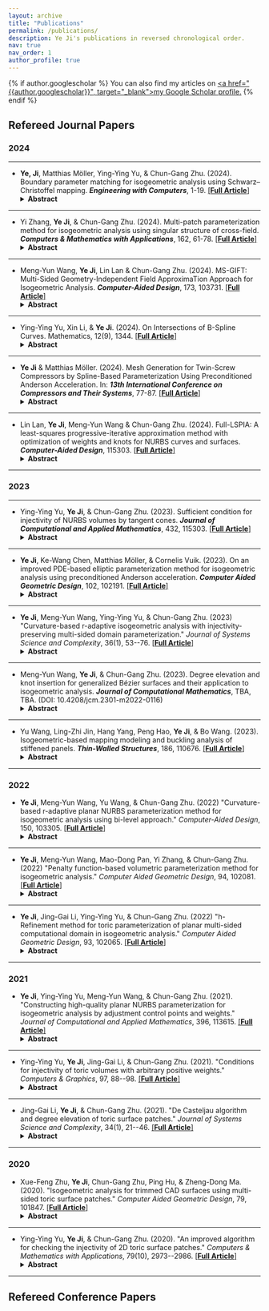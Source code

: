 ```yaml
---
layout: archive
title: "Publications"
permalink: /publications/
description: Ye Ji's publications in reversed chronological order.
nav: true
nav_order: 1
author_profile: true
---
```


{% if author.googlescholar %}
  You can also find my articles on <u><a href="{{author.googlescholar}}", target="_blank">my Google Scholar profile</a>.</u>
{% endif %}

## Refereed Journal Papers

### 2024
---

- **Ye, Ji**, Matthias Möller, Ying-Ying Yu, & Chun-Gang Zhu. (2024). Boundary parameter matching for isogeometric analysis using Schwarz–Christoffel mapping. ***Engineering with Computers***, 1-19. [[**Full Article**]](https://doi.org/10.1007/s00366-024-02020-z)
  <details>
    <summary><strong>Abstract</strong></summary>
    Isogeometric analysis has brought a paradigm shift in integrating computational simulations with geometric designs across engineering disciplines. This technique necessitates analysis-suitable parameterization of physical domains to fully harness the synergy between Computer-Aided Design and Computer-Aided Engineering analyses. Existing methods often fix boundary parameters, leading to challenges in elongated geometries such as fluid channels and tubular reactors. This paper presents an innovative solution for the boundary parameter matching problem, specifically designed for analysis-suitable parameterizations. We employ a sophisticated Schwarz–Christoffel mapping technique, which is instrumental in computing boundary correspondences. A refined boundary curve reparameterization process complements this. Our dual-strategy approach maintains the geometric exactness and continuity of input physical domains, overcoming limitations often encountered with the existing reparameterization techniques. By employing our proposed boundary parameter matching method, we show that even a simple linear interpolation approach can effectively construct a satisfactory analysis-suitable parameterization. Our methodology offers significant improvements over traditional practices, enabling the generation of analysis-suitable and geometrically precise models, which is crucial for ensuring accurate simulation results. Numerical experiments show the capacity of the proposed method to enhance the quality and reliability of isogeometric analysis workflows.
  </details>

---

- Yi Zhang, **Ye Ji**, & Chun-Gang Zhu. (2024). Multi-patch parameterization method for isogeometric analysis using singular structure of cross-field. ***Computers & Mathematics with Applications***, 162, 61-78. [[**Full Article**]](https://doi.org/10.1016/j.camwa.2024.03.001)
  <details>
    <summary><strong>Abstract</strong></summary>
    Isogeometric analysis is an innovative numerical paradigm with the potential to bridge the gap between Computer-Aided Design and Computer-Aided Engineering. However, constructing analysis-suitable parameterizations from a given boundary representation remains a critical challenge in the isogeometric design-through-analysis pipeline, particularly for computational domains with complex geometries, such as high-genus cases. To tackle this issue, we propose a multi-patch parameterization method for computational domains grounded in the singular structure of cross-fields. Initially, the vector field functions over the computational domain are solved using the boundary element method. The cross-field is then obtained through the one-to-one mapping between the vector field and the cross-field. Subsequently, we acquire the position information and topological connection relations of singularities and streamlines by analyzing the singular structure of the cross-field. Moreover, we introduce a simple and effective method for computing streamlines. We propose a novel segmentation strategy to divide the computational domain into several quadrilateral NURBS sub-patches. Once the multi-patch structure is established, we develop two methods to construct analysis-suitable multi-patch parameterizations. The first method is a direct generalization of the barrier function-based approach, while the second method yields smoother parameterizations by incorporating the interface control points of sub-patches into the optimization model. Numerical experiments demonstrate the effectiveness and robustness of the proposed method.
  </details>

---

- Meng-Yun Wang, **Ye Ji**, Lin Lan & Chun-Gang Zhu. (2024). MS-GIFT: Multi-Sided Geometry-Independent Field ApproximaTion Approach for Isogeometric Analysis. ***Computer-Aided Design***, 173, 103731. [[**Full Article**]](https://doi.org/10.1016/j.cad.2024.103731) 
  <details>
    <summary><strong>Abstract</strong></summary>
    The Geometry-Independent Field approximaTion (GIFT) technique, an extension of isogeometric analysis (IGA), allows for separate spaces to parameterize the computational domain and approximate solution field. Based on the GIFT approach, this paper proposes a novel IGA methodology that incorporates toric surface patches for multi-sided geometry representation, while utilizing B-spline or truncated hierarchical B-spline (THB-spline) basis for analysis. By creating an appropriate bijection between the parametric domains of distinct bases for modeling and approximation, our method ensures smoothness within the computational domain and combines the compact support of B-splines or the local refinement potential of THB-splines, resulting in more efficient and precise solutions. To enhance the quality of parameterization and consequently boost the accuracy of downstream analysis, we suggest optimizing the composite toric parameterization. Numerical examples validate the effectiveness and superiority of our suggested approach.
  </details>

---

- Ying-Ying Yu, Xin Li, & **Ye Ji**. (2024). On Intersections of B-Spline Curves. Mathematics, 12(9), 1344. [[**Full Article**]](https://doi.org/10.3390/math12091344)
  <details>
    <summary><strong>Abstract</strong></summary>
    Bézier and B-spline curves are foundational tools for curve representation in computer graphics and computer-aided geometric design, with their intersection computation presenting a fundamental challenge in geometric modeling. This study introduces an innovative algorithm that quickly and effectively resolves intersections between Bézier and B-spline curves. The number of intersections between the two input curves within a specified region is initially determined by applying the resultant of a polynomial system and Sturm’s theorem. Subsequently, the potential region of the intersection is established through the utilization of the pseudo-curvature-based subdivision scheme and the bounding box detection technique. The projected Gauss-Newton method is ultimately employed to efficiently converge to the intersection. The robustness and efficiency of the proposed algorithm are demonstrated through numerical experiments, demonstrating a speedup of 3 to 150 times over traditional methods.
  </details>

---

- **Ye Ji** & Matthias Möller. (2024). Mesh Generation for Twin-Screw Compressors by Spline-Based Parameterization Using Preconditioned Anderson Acceleration. In: ***13th International Conference on Compressors and Their Systems***, 77-87. [[**Full Article**]](https://link-springer-com.tudelft.idm.oclc.org/chapter/10.1007/978-3-031-42663-6_7) 
  <details>
    <summary><strong>Abstract</strong></summary>
    Constructing high-quality structured meshes is a crucial preprocessing step in the simulation-based analysis of positive displacement machines and, in particular, rotary twin-screw compressors. Instead of creating these meshes directly, we resort to the computational paradigm of IsoGeometric Analysis (IGA) that integrates geometric modeling and numerical simulations in a unified spline-based formalism. In this paper, we propose an efficient approach for generating high-order analysissuitable parameterizations of rotary twin-screw compressor geometries from their boundary representation adopting the concept of elliptic grid generation and applying the IGA formalism. As this approach involves the solution of nonlinear systems of equations, we speed up the computation by using a block-diagonal Jacobianpreconditioned Anderson acceleration algorithm. Our numerical results demonstrate the effectiveness and efficiency of the proposed workflow. The so-created parameterizations can be easily turned into high-quality structured meshes suitable for simulation-based compressor analysis.
  </details>

---

- Lin Lan, **Ye Ji**, Meng-Yun Wang & Chun-Gang Zhu. (2024). Full-LSPIA: A least-squares progressive-iterative approximation method with optimization of weights and knots for NURBS curves and surfaces. ***Computer-Aided Design***, 115303. [[**Full Article**]](https://www.sciencedirect.com/science/article/pii/S0010448523002051) 
  <details>
    <summary><strong>Abstract</strong></summary>
    The Least-Squares Progressive-Iterative Approximation (LSPIA) method offers a powerful and intuitive approach for data fitting. Non-Uniform Rational B-splines (NURBS) are a popular choice for approximation functions in data fitting, due to their robust capabilities in shape representation. However, a restriction of the traditional LSPIA application to NURBS is that it only iteratively adjusts control points to approximate the provided data, with weights and knots remaining static. To enhance fitting precision and overcome this constraint, we present Full-LSPIA, an innovative LSPIA method that jointly optimizes weights and knots alongside control points adjustments for superior NURBS curves and surfaces creation. We achieve this by constructing an objective function that incorporates control points, weights, and knots as variables, and solving the resultant optimization problem. Specifically, control points are adjusted using LSPIA, while weights and knots are optimized through the LBFGS method based on the analytical gradients of the objective function with respect to weights and knots. Additionally, we present a knot removal strategy known as Decremental Full-LSPIA. This strategy reduces the number of knots within a specified error tolerance, and determines optimal knot locations. The proposed Full-LSPIA and Decremental Full-LSPIA maximize the strengths of LSPIA, with numerical examples further highlighting the superior performance and effectiveness of these methods. Compared to the classical LSPIA, Full-LSPIA offers greater fitting accuracy for NURBS curves and surfaces while maintaining the same number of control points, and automatically determines suitable weights and knots. Moreover, Decremental Full-LSPIA yields fitting results with fewer knots while maintaining the same error tolerance.
  </details>

---

### 2023
---

- Ying-Ying Yu, **Ye Ji**, & Chun-Gang Zhu. (2023). Sufficient condition for injectivity of NURBS volumes by tangent cones. ***Journal of Computational and Applied Mathematics***, 432, 115303. [[**Full Article**]](https://www.sciencedirect.com/science/article/pii/S0377042723002479) 
  <details>
    <summary><strong>Abstract</strong></summary>
    NURBS method is the standard mathematical method for describing the shapes of curves/surfaces/volumes, and it is extensively used in computer-aided design, computer-aided manufacturing, and computer graphics. The injectivity of NURBS volumes means that they do not have self-intersections. Since the injectivity of parameterizations depend on the signs of their Jacobian functions, and the Jacobian of a NURBS volume is determined by the determinant of its tangent vectors in three directions, we first propose a method to compute the bounding vectors of the tangent cones of NURBS volume in this paper. Then the sufficient condition for the injectivity of NURBS volume is proposed. A checking algorithm is also presented. Some examples are given to verify the effectiveness of the algorithm.
  </details>

---

- **Ye Ji**, Ke-Wang Chen, Matthias Möller, & Cornelis Vuik. (2023). On an improved PDE-based elliptic parameterization method for isogeometric analysis using preconditioned Anderson acceleration. ***Computer Aided Geometric Design***, 102, 102191. [[**Full Article**]](https://www.sciencedirect.com/science/article/pii/S0167839623000237) 
  <details>
    <summary><strong>Abstract</strong></summary>
    Constructing an analysis-suitable parameterization for the computational domain from its boundary representation plays a crucial role in the isogeometric design-through-analysis pipeline. PDE-based elliptic grid generation is an effective method for generating high-quality parameterizations with rapid convergence properties for the planar case. However, it may generate non-uniform grid lines, especially near the concave/convex parts of the boundary. In the present work, we introduce a novel scaled discretization of harmonic mappings in the Sobolev space $H^1$ to remit it. Analytical Jacobian matrices for the involved nonlinear equations are derived to accelerate the computation. To enhance the numerical stability and the speed of convergence, we propose a simple and yet effective preconditioned Anderson acceleration framework instead of using computationally expensive Newton-type iteration. Three preconditioning strategies are suggested, namely diagonal Jacobian, block-diagonal Jacobian, and full Jacobian. Furthermore, we discuss a delayed update strategy of the preconditioner, i.e., the preconditioner is updated every few steps to reduce the computational cost per iteration. Numerical experiments demonstrate the effectiveness and efficiency of our improved parameterization approach and the computational efficiency of our preconditioned Anderson acceleration scheme.
  </details>

---

- **Ye Ji**, Meng-Yun Wang, Ying-Ying Yu, & Chun-Gang Zhu. (2023) "Curvature-based r-adaptive isogeometric analysis with injectivity-preserving multi-sided domain parameterization." *Journal of Systems Science and Complexity*, 36(1), 53--76. [[**Full Article**]](https://link.springer.com/article/10.1007/s11424-022-1293-3) 
  <details>
    <summary><strong>Abstract</strong></summary>
    Inspired by the r-refinement method in isogeometric analysis, in this paper, the authors propose a curvature-based r-adaptive isogeometric method for planar multi-sided computational domains parameterized by toric surface patches. The authors construct three absolute curvature metrics of isogeometric solution surface to characterize its gradient information, which is more straightforward and effective. The proposed method takes the internal weights as optimization variables and the resulting parameterization is analysis-suitable and injectivity-preserving with a theoretical guarantee. Several PDEs are solved over multi-sided computational domains parameterized by toric surface patches to demonstrate the effectiveness and efficiency of the proposed method.
  </details>

---

- Meng-Yun Wang, **Ye Ji**, & Chun-Gang Zhu. (2023). Degree elevation and knot insertion for generalized Bézier surfaces and their application to isogeometric analysis. ***Journal of Computational Mathematics***, TBA, TBA. (DOI: 10.4208/jcm.2301-m2022-0116)
  <details>
    <summary><strong>Abstract</strong></summary>
    Generalized B{\'e}zier (GB) surfaces proposed by V{\'a}rady et al. are a multi-sided general- ization of classical tensor product B{\'e}zier surfaces with a simple control structure and inherit most of the nice properties from B{\'e}zier surfaces. However, the original degree elevation changes the geometry of GB surfaces such that it is undesirable in many applications, e.g., isogeometric analysis (IGA). In this paper, we propose an improved degree elevation algo- rithm for GB surfaces keeping not only the geometry but also the parameter consistency. Based on the knot insertion of B-splines, a novel knot insertion algorithm for GB surface is also proposed. Then the proposed degree elevation and knot insertion algorithms are employed to increase the degree of freedom (DOF) for multi-sided domain parameterized by GB surface in IGA, corresponding to the traditional p-, h-, and k-refinements. Numerical examples demonstrate the effectiveness and superiority of our method.
  </details>

---

- Yu Wang, Ling-Zhi Jin, Hang Yang, Peng Hao, **Ye Ji**, & Bo Wang. (2023). Isogeometric-based mapping modeling and buckling analysis of stiffened panels. ***Thin-Walled Structures***, 186, 110676. [[**Full Article**]](https://www.sciencedirect.com/science/article/pii/S0263823123001544) 
  <details>
    <summary><strong>Abstract</strong></summary>
    Modeling and analysis of stiffened panels are two key technologies in the design of aerospace thin-walled structures. For the stiffened panels with complex geometry, classical finite element analysis (FEA) and conventional isogeometric analysis (IGA) based on explicit geometry usually require time-consuming and labor-intensive geometric processing, and additional coupling matrices to be ready for analysis. In this study, a new method for modeling and buckling analysis of stiffened panels is proposed, which provides a more efficient and simpler way. During the modeling process, the stiffeners are treated as curves on surfaces, which is not explicitly defined using the control-point-based representation of curves, but implicitly defined using parameter curves in the parametric space of the surface. Mapping modeling provides more accurate geometric description and transfer the complex modeling problems (three-dimensional space) of stiffeners on free-form surface into simple modeling problems in the regular parametric space (two-dimensional space). During the buckling analysis process, a new mapped stiffener element based on mapping modeling is proposed, which can model the section of the eccentric stiffener without changing the geometry. The precise normal information of the Non-Uniform Rational B-Splines (NURBS) surface can ensure that the stiffeners are perpendicular to the skin. In addition, the coupling of the stiffener and the skin is automatic, without any additional coupling matrix. This buckling analysis framework realizes the complete integration of modeling and analysis. Furthermore, for the stiffened panels with cutouts, the trimmed surface analysis (TSA) method is extended to be used for the numerical integration of the trimmed stiffeners, which means that no additional geometric process is required. Finally, four numerical examples of different types of stiffened panels are constructed, involving metal, trimmed surface, classical grid-stiffener, free-form surface, variable-stiffness composites, and curvilinear grid-stiffener. Several numerical examples of static and buckling analysis of stiffened panels with high fidelity demonstrate the effectiveness of the proposed framework.
  </details>

---

### 2022

- **Ye Ji**, Meng-Yun Wang, Yu Wang, & Chun-Gang Zhu. (2022) "Curvature-based r-adaptive planar NURBS parameterization method for isogeometric analysis using bi-level approach." *Computer-Aided Design*, 150, 103305. [[**Full Article**]](https://www.sciencedirect.com/science/article/pii/S0010448522000756) 
  <details>
    <summary><strong>Abstract</strong></summary>
    Localized and anisotropic features extensively exist in various physical phenomena. The present work focuses on the r-adaptive parameterization technique for isogeometric analysis (IGA), which aims to acquire higher numerical accuracy while keeping the degrees of freedom constant. The principal feature is utilizing the so-called absolute principal curvature of the IGA solution surfaces to characterize numerical errors instead of posteriori error estimations, which establishes the relation between analysis results and geometric quantity. The bijectivity is a fundamental requirement for analysis-suitable parameterization. With the cooperation of a minor regularization and common line search criteria, the proposed method guarantees the bijectivity of the resulting parameterizations. The bi-level approach with two refinement levels of the same geometry is employed: a coarse level (design model) to update the parameterization and a fine level (analysis model) to perform the isogeometric simulation. Moreover, we develop several detailed algorithms for explaining the sensitivity propagation from the design model to the analysis model and analytically computing the sensitivity, which allows accurate calculation of sensitivity and enhances the robustness during a gradient-based optimization. Several examples and comparisons are presented to demonstrate the effectiveness and efficiency of the proposed method. As an application, we apply the proposed method to a two-dimensional linear heat transfer problem with a moving Gaussian heat source, which is a simplified model for the additive manufacturing application. The proposed r-adaptive technique effectively captures the thermal history of the problem.
  </details>

---

- **Ye Ji**, Meng-Yun Wang, Mao-Dong Pan, Yi Zhang, & Chun-Gang Zhu. (2022) "Penalty function-based volumetric parameterization method for isogeometric analysis." *Computer Aided Geometric Design*, 94, 102081. [[**Full Article**]](https://www.sciencedirect.com/science/article/pii/S0167839622000176) 
  <details>
    <summary><strong>Abstract</strong></summary>
    In isogeometric analysis, constructing bijective and low-distorted parameterizations is a fundamental task. Compared with the planar problem, the volumetric case is more challenging in both robustness and efficiency. In this paper, we present a robust and efficient volumetric parameterization method based on the idea of penalty functions and the Jacobian regularization technique. The proposed method does not require an already bijective initialization and thus avoids an extra foldover elimination step. The main contributions of this work lie in three aspects. First, a new objective function that characterizes the volume distortion is established using the Divergence Theorem. Second, we employ a novel penalty function for the Jacobian regularization. The full analytical gradient of the objective function is also deduced to enhance the numerical stability in gradient-based optimization. Third, we develop a reduced numerical integration strategy to accelerate the new algorithm. Several numerical examples demonstrate that our method significantly outperforms the current competitive approaches both in terms of robustness and efficiency.
  </details>

---

- **Ye Ji**, Jing-Gai Li, Ying-Ying Yu, & Chun-Gang Zhu. (2022) "h-Refinement method for toric parameterization of planar multi-sided computational domain in isogeometric analysis." *Computer Aided Geometric Design*, 93, 102065. [[**Full Article**]](https://www.sciencedirect.com/science/article/pii/S0167839622000012) 
  <details>
    <summary><strong>Abstract</strong></summary>
    Toric surface patches are a class of multi-sided surface patches that can represent multi-sided domains without mesh degeneration. In this paper, we propose an improved subdivision algorithm for toric surface patches, which subdivides an N-sided toric surface patch into N rational tensor product B{\'e}zier surface patches. By the proposed subdivision algorithm, a $C^k$-continuous spline surface composed of piecewise toric surface patches is subdivided into a set of rational tensor product B{\'e}zier surface patches with $G^k$-continuity. Additionally, after subdivision, toric surface patches are compatible with CAD systems. Combining the subdivision algorithm with the classical knot insertion algorithm of non-uniform rational B-splines, we develop a novel h-refinement scheme for isogeometric analysis with planar toric parameterizations. Several numerical examples are given to demonstrate the effectiveness and numerical stability of the presented method.
  </details>

---

### 2021

- **Ye Ji**, Ying-Ying Yu, Meng-Yun Wang, & Chun-Gang Zhu. (2021). "Constructing high-quality planar NURBS parameterization for isogeometric analysis by adjustment control points and weights." *Journal of Computational and Applied Mathematics*, 396, 113615. [[**Full Article**]](https://www.sciencedirect.com/science/article/pii/S0377042721002375) 
  <details>
    <summary><strong>Abstract</strong></summary>
    Parameterization of computational domains is a crucial step in isogeometric analysis (IGA). Non-Uniform Rational B-Spline (NURBS) is a standard tool in the CAD/CAM industry due to its powerful capability for shape representation. In this paper, we propose several sufficient conditions and a necessary condition for injective NURBS parameterizations of computational domains, taking into account both the control points and weights. Based on these conditions, an algorithm for the injectivity checking of NURBS parameterization is proposed. By taking both the internal control points and weights as optimization variables, we present an effective and robust approach for parameterizing planar computational domains. With the internal control points and weights updating alternately, the resulting parameterization is constructed by solving an unconstrained optimization problem whose objective function is a weighted sum of corrected Winslow functional and uniformity functional. Finally, the proposed checking algorithm is applied to verify the injectivity of the resulting parameterizations. Numerical examples demonstrate the effectiveness and robustness of the proposed method and show superior parameterization quality performance over the state-of-the-art approaches.
  </details>

---

- Ying-Ying Yu, **Ye Ji**, Jing-Gai Li, & Chun-Gang Zhu. (2021). "Conditions for injectivity of toric volumes with arbitrary positive weights." *Computers & Graphics*, 97, 88--98. [[**Full Article**]](https://www.sciencedirect.com/science/article/pii/S0097849321000686) 
  <details>
    <summary><strong>Abstract</strong></summary>
    Parameterizations, which map parametric domains into certain domains, are widely used in computer aided design, computer aided geometric design, computer graphics, isogeometric analysis, and related fields. The parameterizations of curves, surfaces, and volumes are injective means that they do not have self-intersections. A 3D toric volume is defined via a set of 3D control points with weights that correspond to a set of finite 3D lattice points. Rational tensor product or tetrahedral B{\'e}zier volumes are special cases of toric volumes. In this paper, we proved that a toric volume is injective for any positive weights if and only if the lattice points set and control points set are compatible. An algorithm is also presented for checking the compatibility of the two sets by the mixed product of three vectors. Some examples illustrate the effectiveness of the proposed method. Moreover, we improve the algorithm based on the properties and results of clean and empty tetrahedrons in combinatorics.
  </details>

---

- Jing-Gai Li, **Ye Ji**, & Chun-Gang Zhu. (2021). "De Casteljau algorithm and degree elevation of toric surface patches." *Journal of Systems Science and Complexity*, 34(1), 21--46. [[**Full Article**]](https://link.springer.com/article/10.1007/s11424-020-9370-y) 
  <details>
    <summary><strong>Abstract</strong></summary>
    De Casteljau algorithm and degree elevation of B{\'e}zier and NURBS curves/surfaces are two important techniques in computer aided geometric design. This paper presents the de Casteljau algorithm and degree elevation of toric surface patches, which include tensor product and triangular rational B{\'e}zier surfaces as special cases. Some representative examples of toric surface patches with common shapes are illustrated to verify these two algorithms. Moreover, the authors also apply the degree elevation of toric surface patches to isogeometric analysis. And two more examples show the effectiveness of proposed method.
  </details>

---

### 2020

- Xue-Feng Zhu, **Ye Ji**, Chun-Gang Zhu, Ping Hu, & Zheng-Dong Ma. (2020). "Isogeometric analysis for trimmed CAD surfaces using multi-sided toric surface patches." *Computer Aided Geometric Design*, 79, 101847. [[**Full Article**]](https://www.sciencedirect.com/science/article/pii/S0167839620300340) 
  <details>
    <summary><strong>Abstract</strong></summary>
    We propose a new isogeometric method using Toric surface patches for trimmed CAD planar surfaces. This method converts each trimmed spline element into a Toric surface patch with conforming boundary representation and converts each non-trimmed spline element into a B{\'e}zier element. Because the Toric surface patches are a multi-sided generalization of classical B{\'e}zier surface patches, all trimmed and non-trimmed elements of a trimmed CAD surface have a unified geometric representation using Toric surface patches. Toric surface patches share the advantages of isogeometric continuum elements in that they can exactly model the geometry and can be easily implemented in standard finite-element code architectures. Several numerical examples are used to demonstrate the reliability of the proposed method.
  </details>

---

- Ying-Ying Yu, **Ye Ji**, & Chun-Gang Zhu. (2020). "An improved algorithm for checking the injectivity of 2D toric surface patches." *Computers & Mathematics with Applications*, 79(10), 2973--2986. [[**Full Article**]](https://www.sciencedirect.com/science/article/pii/S089812212030002X) 
  <details>
    <summary><strong>Abstract</strong></summary>
    Injective parametrizations are widely used both in theory and in applications. The injectivity of parameteric curves and surfaces means that there are no self-intersections. Toric surface patch is defined by a set of integer lattice points and corresponding control points and weights, which includes rational tensor product and triangle Bézier patches as special cases. In 2011, Sottile and Zhu presented a geometric method to check the injectivity of 2D toric surface patches. In this paper, we present an improved algorithm of their method. The complexity of the improved algorithm is reduced from $O(n^3)$ to $O(n^2)$, where $n = \# (A)$. Some examples are shown to illustrate the effectiveness of our algorithm. Moreover, the algorithm is also applied to check the injectivity of parameterization in isogeometric analysis.
  </details>

--- 

## Refereed Conference Papers




